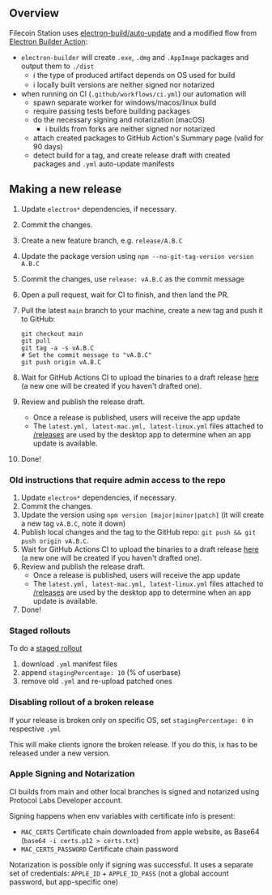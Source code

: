 ## Overview

Filecoin Station uses
[electron-build/auto-update](https://www.electron.build/auto-update) and a
modified flow from
[Electron Builder Action](https://github.com/samuelmeuli/action-electron-builder#electron-builder-action):

- `electron-builder` will create `.exe`, `.dmg` and `.AppImage` packages and
  output them to `./dist`
  - ℹ️ the type of produced artifact depends on OS used for build
  - ℹ️ locally built versions are neither signed nor notarized
- when running on CI (`.github/workflows/ci.yml`) our automation will
  - spawn separate worker for windows/macos/linux build
  - require passing tests before building packages
  - do the necessary signing and notarization (macOS)
    - ℹ️ builds from forks are neither signed nor notarized
  - attach created packages to GitHub Action's Summary page (valid for 90 days)
  - detect build for a tag, and create release draft with created packages and
    `.yml` auto-update manifests

## Making a new release

<!-- TODO: manual tag creation could be automated -->

1. Update `electron*` dependencies, if necessary.
2. Commit the changes.
3. Create a new feature branch, e.g. `release/A.B.C`
4. Update the package version using `npm --no-git-tag-version version A.B.C`
5. Commit the changes, use `release: vA.B.C` as the commit message
6. Open a pull request, wait for CI to finish, and then land the PR.
7. Pull the latest `main` branch to your machine, create a new tag and push it
   to GitHub:

   ```
   git checkout main
   git pull
   git tag -a -s vA.B.C
   # Set the commit message to "vA.B.C"
   git push origin vA.B.C
   ```

8. Wait for GitHub Actions CI to upload the binaries to a draft release
   [here](https://github.com/filecoin-project/filecoin-station/releases) (a new
   one will be created if you haven't drafted one).
9. Review and publish the release draft.
   - Once a release is published, users will receive the app update
   - The `latest.yml, latest-mac.yml, latest-linux.yml` files attached to
     [/releases](https://github.com/filecoin-project/filecoin-station/releases)
     are used by the desktop app to determine when an app update is available.
10. Done!

### Old instructions that require admin access to the repo

1. Update `electron*` dependencies, if necessary.
2. Commit the changes.
3. Update the version using `npm version [major|minor|patch]` (it will create a
   new tag `vA.B.C`, note it down)
4. Publish local changes and the tag to the GitHub repo:
   `git push && git push origin vA.B.C`.
5. Wait for GitHub Actions CI to upload the binaries to a draft release
   [here](https://github.com/filecoin-project/filecoin-station/releases) (a new
   one will be created if you haven't drafted one).
6. Review and publish the release draft.
   - Once a release is published, users will receive the app update
   - The `latest.yml, latest-mac.yml, latest-linux.yml` files attached to
     [/releases](https://github.com/filecoin-project/filecoin-station/releases)
     are used by the desktop app to determine when an app update is available.
7. Done!

### Staged rollouts

To do a [staged rollout](https://www.electron.build/auto-update#staged-rollouts)

1. download `.yml` manifest files
2. append `stagingPercentage: 10` (% of userbase)
3. remove old `.yml` and re-upload patched ones

### Disabling rollout of a broken release

If your release is broken only on specific OS, set `stagingPercentage: 0` in
respective `.yml`

This will make clients ignore the broken release. If you do this, ix has to be
released under a new version.

### Apple Signing and Notarization

CI builds from main and other local branches is signed and notarized using
Protocol Labs Developer account.

Signing happens when env variables with certificate info is present:

- `MAC_CERTS` Certificate chain downloaded from apple website, as Base64
  (`base64 -i certs.p12 > certs.txt`)
- `MAC_CERTS_PASSWORD` Certificate chain password

Notarization is possible only if signing was successful. It uses a separate set
of credentials: `APPLE_ID` + `APPLE_ID_PASS` (not a global account password, but
app-specific one)
